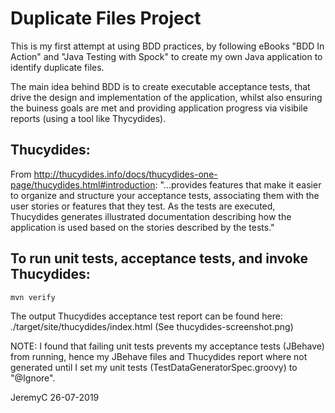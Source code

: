 # Duplicate Files Project

This is my first attempt at using BDD practices, by following eBooks "BDD In Action" and
"Java Testing with Spock" to create my own Java application to identify duplicate files.

The main idea behind BDD is to create executable acceptance tests, that drive the design
and implementation of the application, whilst also ensuring the buiness goals are met and
providing application progress via visibile reports (using a tool like Thycydides).

## Thucydides:
From http://thucydides.info/docs/thucydides-one-page/thucydides.html#introduction:
"...provides features that make it easier to organize and structure your acceptance tests, 
associating them with the user stories or features that they test. As the tests are executed, 
Thucydides generates illustrated documentation describing how the application is used based 
on the stories described by the tests."

## To run unit tests, acceptance tests, and invoke Thucydides:
`mvn verify`

The output Thucydides acceptance test report can be found here:
./target/site/thucydides/index.html
(See thucydides-screenshot.png)

NOTE: I found that failing unit tests prevents my acceptance tests (JBehave) from running,
      hence my JBehave files and Thucydides report where not generated until I set my unit 
      tests (TestDataGeneratorSpec.groovy) to "@Ignore".


JeremyC 26-07-2019

